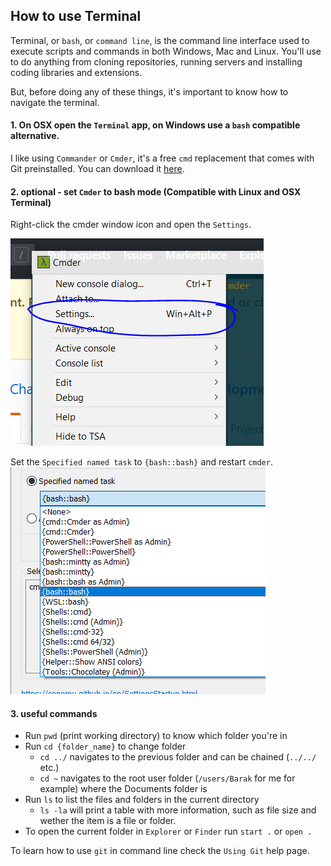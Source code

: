 
## How to use Terminal

Terminal, or `bash`, or `command line`, is the command line interface used to execute scripts and commands
in both Windows, Mac and Linux. You'll use to do anything from cloning repositories, running servers and
installing coding libraries and extensions.

But, before doing any of these things, it's important to know how to navigate the terminal.

#### 1. On OSX open the `Terminal` app, on Windows use a `bash` compatible alternative.
I like using `Commander` or `Cmder`, it's a free `cmd` replacement that comes with Git preinstalled.
You can download it [here](https://cmder.net/).

#### 2. optional - set `Cmder` to bash mode (Compatible with Linux and OSX Terminal)
Right-click the cmder window icon and open the `Settings`.

![`cmder` settings](https://github.com/BarakChamo/Mobile-Application-Development/blob/master/help/files/cmder%20-%20settings.PNG)

Set the `Specified named task` to `{bash::bash}` and restart `cmder`.
![`Set bash initialization mode`](https://github.com/BarakChamo/Mobile-Application-Development/blob/master/help/files/cmder%20-%20bash%20mode.PNG)

#### 3. useful commands
- Run `pwd` (print working directory) to know which folder you're in
- Run `cd {folder_name}` to change folder
  - `cd ../` navigates to the previous folder and can be chained (`../../` etc.)
  - `cd ~` navigates to the root user folder (`/users/Barak` for me for example) where the Documents folder is
- Run `ls` to list the files and folders in the current directory
  - `ls -la` will print a table with more information, such as file size and wether the item is a file or folder.
- To open the current folder in `Explorer` or `Finder` run `start .` or `open .`
  
To learn how to use `git` in command line check the `Using Git` help page.
